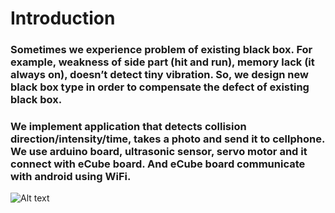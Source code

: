 # Introduction

### Sometimes we experience problem of existing black box. For example, weakness of side part (hit and run), memory lack (it always on), doesn’t detect tiny vibration. So, we design new black box type in order to compensate the defect of existing black box.
### We implement application that detects collision direction/intensity/time, takes a photo and send it to cellphone. We use arduino board, ultrasonic sensor, servo motor and it connect with eCube board. And eCube board communicate with android using WiFi.

![Alt text](/path/poster.jpg)
